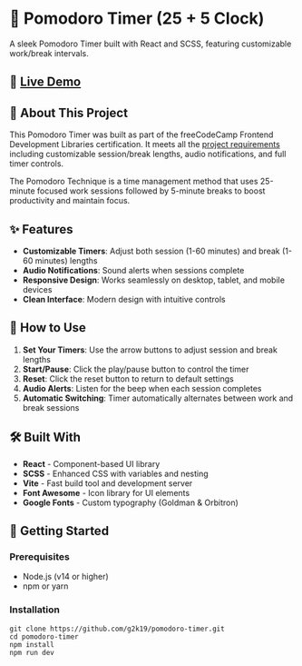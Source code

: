 # 🍅 Pomodoro Timer (25 + 5 Clock)

A sleek Pomodoro Timer built with React and SCSS, featuring customizable work/break intervals.

## 🚀 [Live Demo](https://pomodoro.g2k.media/)

## 📖 About This Project

This Pomodoro Timer was built as part of the freeCodeCamp Frontend Development Libraries certification. It meets all the [project requirements](https://www.freecodecamp.org/learn/front-end-development-libraries/front-end-development-libraries-projects/build-a-25--5-clock) including customizable session/break lengths, audio notifications, and full timer controls.

The Pomodoro Technique is a time management method that uses 25-minute focused work sessions followed by 5-minute breaks to boost productivity and maintain focus.

## ✨ Features

- **Customizable Timers**: Adjust both session (1-60 minutes) and break (1-60 minutes) lengths
- **Audio Notifications**: Sound alerts when sessions complete
- **Responsive Design**: Works seamlessly on desktop, tablet, and mobile devices
- **Clean Interface**: Modern design with intuitive controls

## 📱 How to Use

1. **Set Your Timers**: Use the arrow buttons to adjust session and break lengths
2. **Start/Pause**: Click the play/pause button to control the timer
3. **Reset**: Click the reset button to return to default settings
4. **Audio Alerts**: Listen for the beep when each session completes
5. **Automatic Switching**: Timer automatically alternates between work and break sessions

## 🛠️ Built With

- **React** - Component-based UI library
- **SCSS** - Enhanced CSS with variables and nesting
- **Vite** - Fast build tool and development server
- **Font Awesome** - Icon library for UI elements
- **Google Fonts** - Custom typography (Goldman & Orbitron)

## 🚀 Getting Started

### Prerequisites
- Node.js (v14 or higher)
- npm or yarn

### Installation
    git clone https://github.com/g2k19/pomodoro-timer.git
    cd pomodoro-timer
    npm install
    npm run dev
